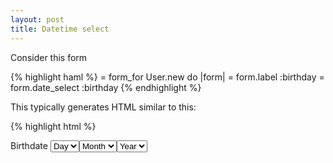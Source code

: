 ```yaml
---
layout: post
title: Datetime select
---
```


Consider this form

{% highlight haml %}
= form_for User.new do |form|
  = form.label :birthday
  = form.date_select :birthday
{% endhighlight %}

This typically generates HTML similar to this:

{% highlight html %}
<form accept-charset="UTF-8" action="/users" method="post">
  <label for="user_birthdate">Birthdate</label>
  <select id="user_birthdate_3i" name="user[birthday(3i)]"><option>Day</option>
  <select id="user_birthdate_2i" name="user[birthday(2i)]"><option>Month</option>
  <select id="user_birthdate_1i" name="user[birthday(1i)]"><option>Year</option>
</form>
{% endhighlight %}

There are two problems with this code:
  - The label does not actually point to any of the selects. Select ids are
    different from labels for attribute.
  - There are 3 separate selects for a single database fields that could go in
    any arbitrary order.

Both problems make these types of fields super inconvenient to access from
capybara/cucumber tests. Your trivial `select "1986/08/25", from: "Birthday"`
is not gonna work.

So, I came up with custom step for these kind of things:


{% highlight ruby %}
When /^I fill in "(.*?)" date field with "(.*?)"$/ do |field_name, date_components|
  label = find("label", text: field_name)
  select_base_id = label[:for]
  date_components.split(",").each_with_index do |value, index|
    select value.strip, from: "#{select_base_id}_#{index + 1}i"
  end
end
{% endhighlight %}


So you can use it like this:

{% highlight gherkin %}
When I fill in "Birthdate" fate field with "25, Aug, 1986
{% endhighlight %}
